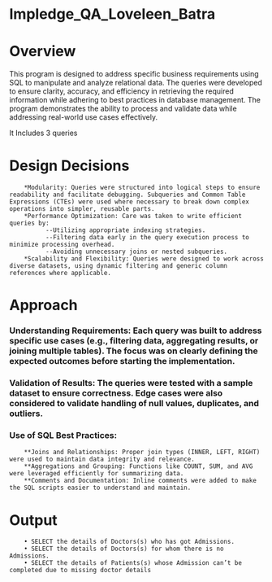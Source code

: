 # Impledge_QA_Loveleen_Batra
# Overview
This program is designed to address specific business requirements using SQL to manipulate and analyze relational data. The queries were developed to ensure clarity, accuracy, and efficiency in retrieving the required information while adhering to best practices in database management. The program demonstrates the ability to process and validate data while addressing real-world use cases effectively.

It Includes 3 queries
# Design Decisions
        *Modularity: Queries were structured into logical steps to ensure readability and facilitate debugging. Subqueries and Common Table Expressions (CTEs) were used where necessary to break down complex operations into simpler, reusable parts.
        *Performance Optimization: Care was taken to write efficient queries by:
              --Utilizing appropriate indexing strategies.
              --Filtering data early in the query execution process to minimize processing overhead.
              --Avoiding unnecessary joins or nested subqueries.
        *Scalability and Flexibility: Queries were designed to work across diverse datasets, using dynamic filtering and generic column references where applicable.
# Approach
  ### Understanding Requirements: Each query was built to address specific use cases (e.g., filtering data, aggregating results, or joining multiple tables). The focus was on clearly defining the expected outcomes before starting the implementation.
  ### Validation of Results: The queries were tested with a sample dataset to ensure correctness. Edge cases were also considered to validate handling of null values, duplicates, and outliers.
  ### Use of SQL Best Practices:
        **Joins and Relationships: Proper join types (INNER, LEFT, RIGHT) were used to maintain data integrity and relevance.
        **Aggregations and Grouping: Functions like COUNT, SUM, and AVG were leveraged efficiently for summarizing data.
        **Comments and Documentation: Inline comments were added to make the SQL scripts easier to understand and maintain.
# Output 
        • SELECT the details of Doctors(s) who has got Admissions.
        • SELECT the details of Doctors(s) for whom there is no Admissions.
        • SELECT the details of Patients(s) whose Admission can’t be completed due to missing doctor details
